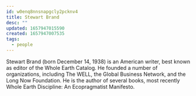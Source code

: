 ```yaml
---
id: w0enq8nnsnapgcly2pcknv4
title: Stewart Brand
desc: ""
updated: 1657947015590
created: 1657947007535
tags:
  - people
---
```


Stewart Brand (born December 14, 1938) is an American writer, best known as editor of the Whole Earth Catalog. He founded a number of organizations, including The WELL, the Global Business Network, and the Long Now Foundation. He is the author of several books, most recently Whole Earth Discipline: An Ecopragmatist Manifesto.
